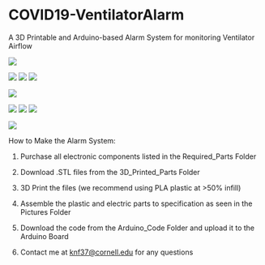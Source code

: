 # COVID19-VentilatorAlarm
A 3D Printable and Arduino-based Alarm System for monitoring Ventilator Airflow

![](Pictures/Schematic+Parts.PNG)

![](Pictures/Top_View.PNG) ![](Pictures/Side_View.PNG) ![](Pictures/Bottom_View.PNG) 

   ![](Pictures/Alarm+Tube.PNG)

![](Pictures/Top_View_(With_Cover).PNG) ![](Pictures/Side_View_(With_Cover).PNG) ![](Pictures/Bottom_View_(With_Cover).PNG) 

![](Pictures/Circuit_Tinkercad2.PNG)

How to Make the Alarm System:
1) Purchase all electronic components listed in the Required_Parts Folder
2) Download .STL files from the 3D_Printed_Parts Folder
3) 3D Print the files (we recommend using PLA plastic at >50% infill)
4) Assemble the plastic and electric parts to specification as seen in the Pictures Folder
5) Download the code from the Arduino_Code Folder and upload it to the Arduino Board

6) Contact me at knf37@cornell.edu for any questions




